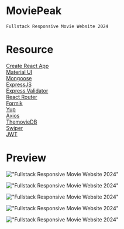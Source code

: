 # MoviePeak

    Fullstack Responsive Movie Website 2024

# Resource

[Create React App](https://create-react-app.dev/)<br>
[Material UI](https://create-react-app.dev/)<br>
[Mongoose](https://mongoosejs.com/)<br>
[ExpressJS](https://expressjs.com/)<br>
[Express Validator](https://express-validator.github.io/docs/)<br>
[React Router](https://reactrouter.com/)<br>
[Formik](https://formik.org/)<br>
[Yup](https://github.com/jquense/yup/)<br>
[Axios](https://axios-http.com/)<br>
[ThemovieDB](https://www.themoviedb.org/)<br>
[Swiper](https://swiperjs.com/)<br>
[JWT](https://github.com/auth0/node-jsonwebtoken)<br>

# Preview

!["Fullstack Responsive Movie Website 2024"](https://github.com/KhileM/fullstack-mern-movie/blob/main/Movie%20Peak/Screenshot_20240711_143528_Chrome.jpg "Fullstack Responsive Movie Website 2024")

!["Fullstack Responsive Movie Website 2024"](https://github.com/KhileM/fullstack-mern-movie/blob/main/Movie%20Peak/Screenshot_20240711_143556_Chrome.jpg "Fullstack Responsive Movie Website 2024")

!["Fullstack Responsive Movie Website 2024"](https://github.com/KhileM/fullstack-mern-movie/blob/main/Movie%20Peak/Screenshot_20240711_143637_Chrome.jpg "Fullstack Responsive Movie Website 2024")

!["Fullstack Responsive Movie Website 2024"](https://github.com/KhileM/fullstack-mern-movie/blob/main/Movie%20Peak/Screenshot_20240711_143659_Chrome.jpg "Fullstack Responsive Movie Website 2024")

!["Fullstack Responsive Movie Website 2024"](https://github.com/KhileM/fullstack-mern-movie/blob/main/Movie%20Peak/Screenshot_20240711_143723_Chrome.jpg "Fullstack Responsive Movie Website 2024")

<!-- !["Fullstack Responsive Movie Website 2024"](https://user-images.githubusercontent.com/67447840/207323021-0b5657d2-8913-4b81-8c1b-d4ceef065ee6.png "Fullstack Responsive Movie Website 2024") -->
